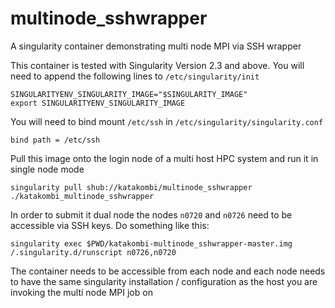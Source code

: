 # multinode_sshwrapper
A singularity container demonstrating multi node MPI via SSH wrapper

This container is tested with Singularity Version 2.3 and above.
You will need to append the following lines to `/etc/singularity/init`

```
SINGULARITYENV_SINGULARITY_IMAGE="$SINGULARITY_IMAGE"
export SINGULARITYENV_SINGULARITY_IMAGE
```

You will need to bind mount `/etc/ssh` in `/etc/singularity/singularity.conf`

```
bind path = /etc/ssh
```

Pull this image onto the login node of a multi host HPC system and run it in single node mode
```
singularity pull shub://katakombi/multinode_sshwrapper
./katakombi_multinode_sshwrapper
```

In order to submit it dual node the nodes `n0720` and `n0726` need to be accessible via SSH keys. Do something like this:

```
singularity exec $PWD/katakombi-multinode_sshwrapper-master.img /.singularity.d/runscript n0726,n0720
```

The container needs to be accessible from each node and each node needs to have the same singularity installation / configuration as the host you are invoking the multi node MPI job on
